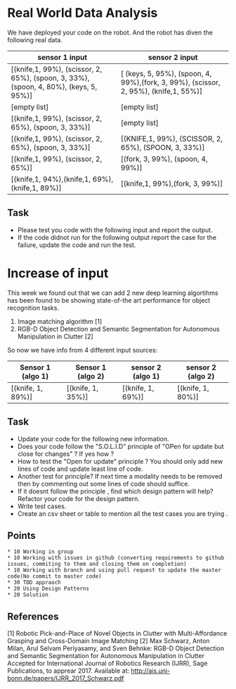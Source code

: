 # Real World Data Analysis

We have deployed your code on the robot. And the robot has diven the following real data.

| sensor 1 input | sensor 2 input |
|----------------|----------------|
|[(knife,1, 99%), (scissor, 2, 65%), (spoon, 3, 33%), (spoon, 4, 80%), (keys, 5, 95%)] | [ (keys, 5, 95%), (spoon, 4, 99%),(fork, 3, 99%), (scissor, 2, 95%),  (knife,1, 55%)]|
| [empty list] | [empty list] |
| [(knife,1, 99%), (scissor, 2, 65%), (spoon, 3, 33%)] | [empty list] |
| [(knife,1, 99%), (scissor, 2, 65%), (spoon, 3, 33%)] | [(KNIFE,1, 99%), (SCISSOR, 2, 65%), (SPOON, 3, 33%)] |
| [(knife,1, 99%), (scissor, 2, 65%)] | [(fork, 3, 99%), (spoon, 4, 99%)] |
| [(knife,1, 94%),(knife,1, 69%),(knife,1, 89%)]|[(knife,1, 99%),(fork, 3, 99%)] |

## Task
* Please test you code with the following input and report the output.
* If the code didnot run for the following output report the case for the failure, update the code and run the test.


# Increase of input

This week we found out that we can add 2 new deep learning algortihms has been found to be showing state-of-the art performance
for object recognition tasks.
1. Image matching algorithm [1]
2. RGB-D Object Detection and Semantic Segmentation for Autonomous Manipulation in Clutter [2]

So now we have info from 4 different input sources:

| Sensor 1 (algo 1) | Sensor 1 (algo 2)|  sensor 2 (algo 1) | sensor 2 (algo 2)|
|-------------------|------------------|--------------------|------------------|
|[(knife, 1, 89%)]  | [(knife, 1, 35%)] | [(knife, 1, 69%)] | [(knife, 1, 80%)]|

## Task

* Update your code for the following new information.
* Does your code follow the "S.O.L.I.D" principle of "OPen for update but close for changes" ? If yes how ?
* How to test the "Open for update" principle ? You should only add new lines of code and update least line of code.
* Another test for principle? If next time a modality needs to be removed then by commenting out some lines of code should suffice.
* If it doesnt follow the principle , find which design pattern will help? Refactor your code for the design pattern.
* Write test cases.
* Create an csv sheet or table to mention all the test cases you are trying .

## Points

    * 10 Working in group
    * 10 Working with issues in github (converting requirements to github issues, commiting to them and closing them on completion)
    * 10 Working with branch and using pull request to update the master code(No commit to master code)
    * 30 TDD appraoch
    * 20 Using Design Patterns
    * 20 Solution





## References
[1] Robotic  Pick-and-Place  of  Novel  Objects  in  Clutter
with  Multi-Affordance  Grasping  and  Cross-Domain  Image  Matching
[2] Max Schwarz, Anton Milan, Arul Selvam Periyasamy, and Sven Behnke:
RGB-D Object Detection and Semantic Segmentation for Autonomous Manipulation in Clutter
Accepted for International Journal of Robotics Research (IJRR), Sage Publications, to apprear 2017.
Available at: http://ais.uni-bonn.de/papers/IJRR_2017_Schwarz.pdf
